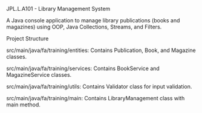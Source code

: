 JPL.L.A101 - Library Management System

A Java console application to manage library publications (books and magazines) using OOP, Java Collections, Streams, and Filters.

Project Structure

src/main/java/fa/training/entities: Contains Publication, Book, and Magazine classes.


src/main/java/fa/training/services: Contains BookService and MagazineService classes.


src/main/java/fa/training/utils: Contains Validator class for input validation.


src/main/java/fa/training/main: Contains LibraryManagement class with main method.
